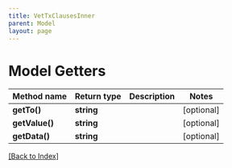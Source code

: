 ```yaml
---
title: VetTxClausesInner
parent: Model
layout: page
---
```


# Model Getters

Method name | Return type | Description | Notes
------------ | ------------- | ------------- | -------------
**getTo()** | **string** |  | [optional]
**getValue()** | **string** |  | [optional]
**getData()** | **string** |  | [optional]

[[Back to Index]](../index.md)
